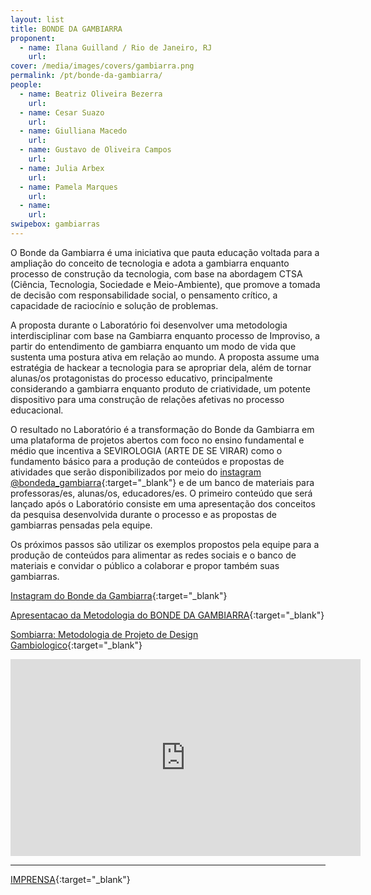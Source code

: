 ```yaml
---
layout: list
title: BONDE DA GAMBIARRA 
proponent:
  - name: Ilana Guilland / Rio de Janeiro, RJ
    url: 
cover: /media/images/covers/gambiarra.png
permalink: /pt/bonde-da-gambiarra/
people:
  - name: Beatriz Oliveira Bezerra
    url: 
  - name: Cesar Suazo
    url: 
  - name: Giulliana Macedo
    url: 
  - name: Gustavo de Oliveira Campos
    url: 
  - name: Julia Arbex
    url: 
  - name: Pamela Marques
    url: 
  - name: 
    url: 
swipebox: gambiarras
---
```


O Bonde da Gambiarra é uma iniciativa que pauta educação voltada para a ampliação do conceito de tecnologia e adota a gambiarra enquanto processo de construção da tecnologia,
com base na abordagem CTSA (Ciência, Tecnologia, Sociedade e Meio-Ambiente), que promove a tomada de decisão com responsabilidade social, o pensamento crítico, a capacidade de
raciocínio e solução de problemas.  
  
A proposta durante o Laboratório foi desenvolver uma metodologia interdisciplinar com base na Gambiarra enquanto processo de Improviso, a partir do entendimento de gambiarra enquanto um modo de vida que sustenta uma postura ativa em relação ao mundo. A proposta assume uma estratégia de hackear a tecnologia para se apropriar dela, além de tornar alunas/os protagonistas do processo educativo, principalmente considerando a gambiarra enquanto produto de criatividade, um potente dispositivo para uma construção de relações afetivas no processo educacional.
  
O resultado no Laboratório é a transformação do Bonde da Gambiarra em uma plataforma de projetos abertos com foco no ensino fundamental e médio que incentiva a SEVIROLOGIA
(ARTE DE SE VIRAR) como o fundamento básico para a produção de conteúdos e propostas de atividades que serão disponibilizados por meio do [instagram @bondeda_gambiarra](https://www.instagram.com/peixaria.coletiva/){:target="_blank"} e de
um banco de materiais para professoras/es, alunas/os, educadores/es. O primeiro conteúdo que será lançado após o Laboratório consiste em uma apresentação dos conceitos da
pesquisa desenvolvida durante o processo e as propostas de gambiarras pensadas pela equipe.

Os próximos passos são utilizar os exemplos propostos pela equipe para a produção de conteúdos para alimentar as redes sociais e o banco de materiais e convidar o público a colaborar e propor também suas gambiarras.


[Instagram do Bonde da Gambiarra](https://www.instagram.com/peixaria.coletiva/){:target="_blank"}


[Apresentacao da Metodologia do BONDE DA GAMBIARRA](https://www.yumpu.com/pt/document/read/63993194/bonde-da-gambiarra-apresentacao-da-metodologia){:target="_blank"}

[Sombiarra: Metodologia de Projeto de Design Gambiologico](https://www.yumpu.com/pt/document/read/63993210/sombiarra-metodologia-de-projeto-de-design-gambiologico){:target="_blank"}


<iframe width="560" height="315" src="https://www.youtube.com/embed/uzLIfiSBVHg" frameborder="0" allow="accelerometer; autoplay; encrypted-media; gyroscope; picture-in-picture" allowfullscreen></iframe>


--- 

[IMPRENSA](/3ed/pt/imprensa/gambiarra){:target="_blank"}